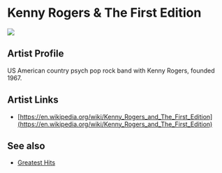 # Kenny Rogers & The First Edition

![](../../asssets/artists/Kenny_Rogers_and_The_First_Edition.png)

## Artist Profile

US American country psych pop rock band with Kenny Rogers, founded 1967.

## Artist Links

- [https://en.wikipedia.org/wiki/Kenny_Rogers_and_The_First_Edition](https://en.wikipedia.org/wiki/Kenny_Rogers_and_The_First_Edition)


## See also

- [Greatest Hits](Kenny_Rogers_and_The_First_Edition-Greatest_Hits.md)

